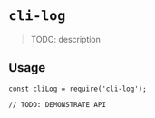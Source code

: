 # `cli-log`

> TODO: description

## Usage

```
const cliLog = require('cli-log');

// TODO: DEMONSTRATE API
```
